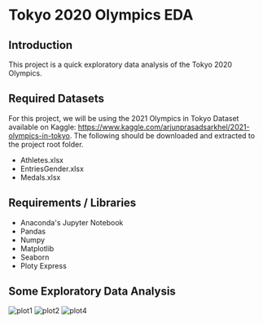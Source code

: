 # Tokyo 2020 Olympics EDA

## Introduction
This project is a quick exploratory data analysis of the Tokyo 2020 Olympics.

## Required Datasets
For this project, we will be using the 2021 Olympics in Tokyo Dataset available on Kaggle: https://www.kaggle.com/arjunprasadsarkhel/2021-olympics-in-tokyo.
The following should be downloaded and extracted to the project root folder.    
* Athletes.xlsx
* EntriesGender.xlsx
* Medals.xlsx

## Requirements / Libraries
* Anaconda's Jupyter Notebook
* Pandas 
* Numpy
* Matplotlib
* Seaborn
* Ploty Express


## Some Exploratory Data Analysis

![plot1](https://user-images.githubusercontent.com/52802728/136597588-71a5f61b-d508-42ed-ad6d-b4b110c31245.png)
![plot2](https://user-images.githubusercontent.com/52802728/136597593-4ecb8104-2c6c-435b-a283-163c3637cf86.png)
![plot4](https://user-images.githubusercontent.com/52802728/136597596-f477eb0a-5eb6-4745-a901-0b7ba6270ecb.png)
